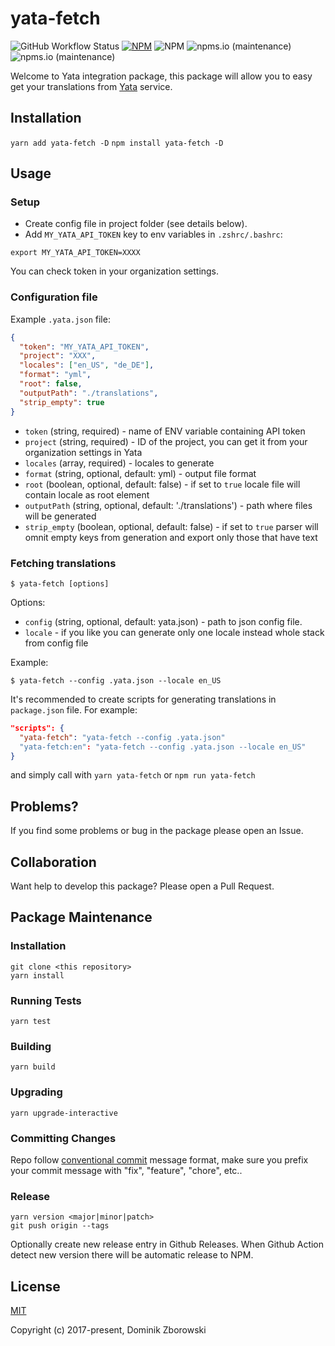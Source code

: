 # yata-fetch

![GitHub Workflow Status](https://img.shields.io/github/workflow/status/dzbo/yata-fetch/Test) [![NPM](https://img.shields.io/npm/v/yata-fetch)](https://www.npmjs.com/package/yata-fetch) ![NPM](https://img.shields.io/npm/l/yata-fetch) ![npms.io (maintenance)](https://img.shields.io/npms-io/quality-score/yata-fetch) ![npms.io (maintenance)](https://img.shields.io/npms-io/maintenance-score/yata-fetch)

Welcome to Yata integration package, this package will allow you to easy get your translations from [Yata](https://run.yatapp.net/) service.

## Installation

`yarn add yata-fetch -D`
`npm install yata-fetch -D`

## Usage

### Setup

- Create config file in project folder (see details below).
- Add `MY_YATA_API_TOKEN` key to env variables in `.zshrc/.bashrc`:

```
export MY_YATA_API_TOKEN=XXXX
```

You can check token in your organization settings.

### Configuration file

Example `.yata.json` file:

```json
{
  "token": "MY_YATA_API_TOKEN",
  "project": "XXX",
  "locales": ["en_US", "de_DE"],
  "format": "yml",
  "root": false,
  "outputPath": "./translations",
  "strip_empty": true
}
```

- `token` (string, required) - name of ENV variable containing API token
- `project` (string, required) - ID of the project, you can get it from your organization settings in Yata
- `locales` (array, required) - locales to generate
- `format` (string, optional, default: yml) - output file format
- `root` (boolean, optional, default: false) - if set to `true` locale file
  will contain locale as root element
- `outputPath` (string, optional, default: './translations') - path where
  files will be generated
- `strip_empty` (boolean, optional, default: false) - if set to `true` parser will omnit empty keys from generation and export only those that have text

### Fetching translations

```
$ yata-fetch [options]
```

Options:

- `config` (string, optional, default: yata.json) - path to json config file.
- `locale` - if you like you can generate only one locale instead whole stack from config file

Example:

```
$ yata-fetch --config .yata.json --locale en_US
```

It's recommended to create scripts for generating translations in `package.json` file. For example:

```json
"scripts": {
  "yata-fetch": "yata-fetch --config .yata.json"
  "yata-fetch:en": "yata-fetch --config .yata.json --locale en_US"
}
```

and simply call with `yarn yata-fetch` or `npm run yata-fetch`

## Problems?

If you find some problems or bug in the package please open an Issue.

## Collaboration

Want help to develop this package? Please open a Pull Request.

## Package Maintenance

### Installation

```
git clone <this repository>
yarn install
```

### Running Tests

```
yarn test
```

### Building

```
yarn build
```

### Upgrading

```
yarn upgrade-interactive
```

### Committing Changes

Repo follow [conventional commit](https://github.com/conventional-changelog/commitlint/#what-is-commitlint) message format, make sure you prefix your commit message with "fix", "feature", "chore", etc..

### Release

```
yarn version <major|minor|patch>
git push origin --tags
```

Optionally create new release entry in Github Releases.
When Github Action detect new version there will be automatic release to NPM.

## License

[MIT](https://opensource.org/licenses/MIT)

Copyright (c) 2017-present, Dominik Zborowski
